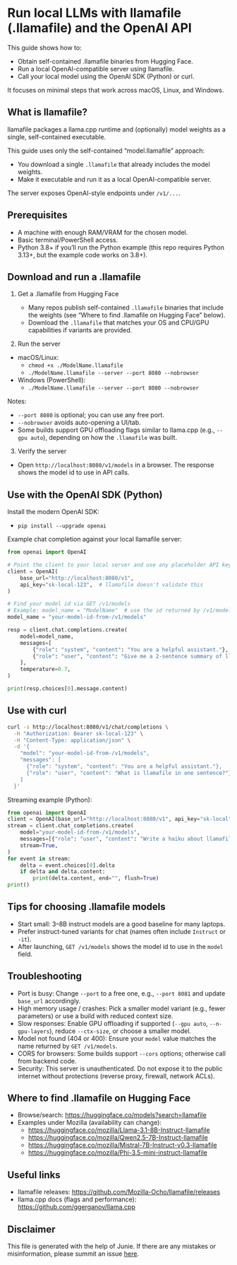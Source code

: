 # Run local LLMs with llamafile (.llamafile) and the OpenAI API

This guide shows how to:
- Obtain self-contained .llamafile binaries from Hugging Face.
- Run a local OpenAI-compatible server using llamafile.
- Call your local model using the OpenAI SDK (Python) or curl.

It focuses on minimal steps that work across macOS, Linux, and Windows.


## What is llamafile?

llamafile packages a llama.cpp runtime and (optionally) model weights as a single, self-contained executable.

This guide uses only the self-contained “model.llamafile” approach:
- You download a single `.llamafile` that already includes the model weights.
- Make it executable and run it as a local OpenAI-compatible server.

The server exposes OpenAI-style endpoints under `/v1/...`.


## Prerequisites

- A machine with enough RAM/VRAM for the chosen model.
- Basic terminal/PowerShell access.
- Python 3.8+ if you’ll run the Python example (this repo requires Python 3.13+, but the example code works on 3.8+).


## Download and run a .llamafile

1) Get a .llamafile from Hugging Face
   - Many repos publish self-contained `.llamafile` binaries that include the weights (see “Where to find .llamafile on Hugging Face” below).
   - Download the `.llamafile` that matches your OS and CPU/GPU capabilities if variants are provided.

2) Run the server
- macOS/Linux:
  - `chmod +x ./ModelName.llamafile`
  - `./ModelName.llamafile --server --port 8080 --nobrowser`
- Windows (PowerShell):
  - `./ModelName.llamafile --server --port 8080 --nobrowser`

Notes:
- `--port 8080` is optional; you can use any free port.
- `--nobrowser` avoids auto-opening a UI/tab.
- Some builds support GPU offloading flags similar to llama.cpp (e.g., `--gpu auto`), depending on how the `.llamafile` was built.

3) Verify the server
- Open `http://localhost:8080/v1/models` in a browser. The response shows the model id to use in API calls.




## Use with the OpenAI SDK (Python)

Install the modern OpenAI SDK:

- `pip install --upgrade openai`

Example chat completion against your local llamafile server:

```python
from openai import OpenAI

# Point the client to your local server and use any placeholder API key
client = OpenAI(
    base_url="http://localhost:8080/v1",
    api_key="sk-local-123",  # llamafile doesn't validate this
)

# Find your model id via GET /v1/models
# Example: model_name = "ModelName"  # use the id returned by /v1/models
model_name = "your-model-id-from-/v1/models"

resp = client.chat.completions.create(
    model=model_name,
    messages=[
        {"role": "system", "content": "You are a helpful assistant."},
        {"role": "user", "content": "Give me a 2-sentence summary of llamafile."},
    ],
    temperature=0.7,
)

print(resp.choices[0].message.content)
```


## Use with curl

```bash
curl -s http://localhost:8080/v1/chat/completions \
  -H "Authorization: Bearer sk-local-123" \
  -H "Content-Type: application/json" \
  -d '{
    "model": "your-model-id-from-/v1/models",
    "messages": [
      {"role": "system", "content": "You are a helpful assistant."},
      {"role": "user", "content": "What is llamafile in one sentence?"}
    ]
  }'
```

Streaming example (Python):

```python
from openai import OpenAI
client = OpenAI(base_url="http://localhost:8080/v1", api_key="sk-local")
stream = client.chat_completions.create(
    model="your-model-id-from-/v1/models",
    messages=[{"role": "user", "content": "Write a haiku about llamafile."}],
    stream=True,
)
for event in stream:
    delta = event.choices[0].delta
    if delta and delta.content:
        print(delta.content, end="", flush=True)
print()
```


## Tips for choosing .llamafile models

- Start small: 3–8B instruct models are a good baseline for many laptops.
- Prefer instruct-tuned variants for chat (names often include `Instruct` or `-it`).
- After launching, `GET /v1/models` shows the model id to use in the `model` field.


## Troubleshooting

- Port is busy: Change `--port` to a free one, e.g., `--port 8081` and update `base_url` accordingly.
- High memory usage / crashes: Pick a smaller model variant (e.g., fewer parameters) or use a build with reduced context size.
- Slow responses: Enable GPU offloading if supported (`--gpu auto`, `--n-gpu-layers`), reduce `--ctx-size`, or choose a smaller model.
- Model not found (404 or 400): Ensure your `model` value matches the name returned by `GET /v1/models`.
- CORS for browsers: Some builds support `--cors` options; otherwise call from backend code.
- Security: This server is unauthenticated. Do not expose it to the public internet without protections (reverse proxy, firewall, network ACLs).


## Where to find .llamafile on Hugging Face

- Browse/search: https://huggingface.co/models?search=llamafile
- Examples under Mozilla (availability can change):
  - https://huggingface.co/mozilla/Llama-3.1-8B-Instruct-llamafile
  - https://huggingface.co/mozilla/Qwen2.5-7B-Instruct-llamafile
  - https://huggingface.co/mozilla/Mistral-7B-Instruct-v0.3-llamafile
  - https://huggingface.co/mozilla/Phi-3.5-mini-instruct-llamafile

## Useful links

- llamafile releases: https://github.com/Mozilla-Ocho/llamafile/releases
- llama.cpp docs (flags and performance): https://github.com/ggerganov/llama.cpp

## Disclaimer

This file is generated with the help of Junie. If there are any mistakes or misinformation, please summit an issue [here]().
